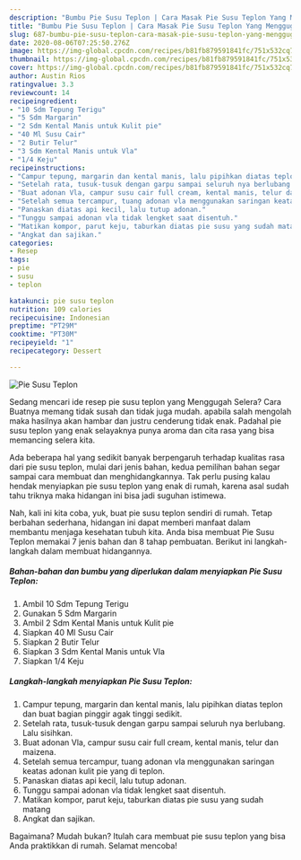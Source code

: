 ```yaml
---
description: "Bumbu Pie Susu Teplon | Cara Masak Pie Susu Teplon Yang Menggugah Selera"
title: "Bumbu Pie Susu Teplon | Cara Masak Pie Susu Teplon Yang Menggugah Selera"
slug: 687-bumbu-pie-susu-teplon-cara-masak-pie-susu-teplon-yang-menggugah-selera
date: 2020-08-06T07:25:50.276Z
image: https://img-global.cpcdn.com/recipes/b81fb879591841fc/751x532cq70/pie-susu-teplon-foto-resep-utama.jpg
thumbnail: https://img-global.cpcdn.com/recipes/b81fb879591841fc/751x532cq70/pie-susu-teplon-foto-resep-utama.jpg
cover: https://img-global.cpcdn.com/recipes/b81fb879591841fc/751x532cq70/pie-susu-teplon-foto-resep-utama.jpg
author: Austin Rios
ratingvalue: 3.3
reviewcount: 14
recipeingredient:
- "10 Sdm Tepung Terigu"
- "5 Sdm Margarin"
- "2 Sdm Kental Manis untuk Kulit pie"
- "40 Ml Susu Cair"
- "2 Butir Telur"
- "3 Sdm Kental Manis untuk Vla"
- "1/4 Keju"
recipeinstructions:
- "Campur tepung, margarin dan kental manis, lalu pipihkan diatas teplon dan buat bagian pinggir agak tinggi sedikit."
- "Setelah rata, tusuk-tusuk dengan garpu sampai seluruh nya berlubang. Lalu sisihkan."
- "Buat adonan Vla, campur susu cair full cream, kental manis, telur dan maizena."
- "Setelah semua tercampur, tuang adonan vla menggunakan saringan keatas adonan kulit pie yang di teplon."
- "Panaskan diatas api kecil, lalu tutup adonan."
- "Tunggu sampai adonan vla tidak lengket saat disentuh."
- "Matikan kompor, parut keju, taburkan diatas pie susu yang sudah matang"
- "Angkat dan sajikan."
categories:
- Resep
tags:
- pie
- susu
- teplon

katakunci: pie susu teplon 
nutrition: 109 calories
recipecuisine: Indonesian
preptime: "PT29M"
cooktime: "PT30M"
recipeyield: "1"
recipecategory: Dessert

---
```



![Pie Susu Teplon](https://img-global.cpcdn.com/recipes/b81fb879591841fc/751x532cq70/pie-susu-teplon-foto-resep-utama.jpg)

Sedang mencari ide resep pie susu teplon yang Menggugah Selera? Cara Buatnya memang tidak susah dan tidak juga mudah. apabila salah mengolah maka hasilnya akan hambar dan justru cenderung tidak enak. Padahal pie susu teplon yang enak selayaknya punya aroma dan cita rasa yang bisa memancing selera kita.



Ada beberapa hal yang sedikit banyak berpengaruh terhadap kualitas rasa dari pie susu teplon, mulai dari jenis bahan, kedua pemilihan bahan segar sampai cara membuat dan menghidangkannya. Tak perlu pusing kalau hendak menyiapkan pie susu teplon yang enak di rumah, karena asal sudah tahu triknya maka hidangan ini bisa jadi suguhan istimewa.


Nah, kali ini kita coba, yuk, buat pie susu teplon sendiri di rumah. Tetap berbahan sederhana, hidangan ini dapat memberi manfaat dalam membantu menjaga kesehatan tubuh kita. Anda bisa membuat Pie Susu Teplon memakai 7 jenis bahan dan 8 tahap pembuatan. Berikut ini langkah-langkah dalam membuat hidangannya.

<!--inarticleads1-->

##### Bahan-bahan dan bumbu yang diperlukan dalam menyiapkan Pie Susu Teplon:

1. Ambil 10 Sdm Tepung Terigu
1. Gunakan 5 Sdm Margarin
1. Ambil 2 Sdm Kental Manis untuk Kulit pie
1. Siapkan 40 Ml Susu Cair
1. Siapkan 2 Butir Telur
1. Siapkan 3 Sdm Kental Manis untuk Vla
1. Siapkan 1/4 Keju




<!--inarticleads2-->

##### Langkah-langkah menyiapkan Pie Susu Teplon:

1. Campur tepung, margarin dan kental manis, lalu pipihkan diatas teplon dan buat bagian pinggir agak tinggi sedikit.
1. Setelah rata, tusuk-tusuk dengan garpu sampai seluruh nya berlubang. Lalu sisihkan.
1. Buat adonan Vla, campur susu cair full cream, kental manis, telur dan maizena.
1. Setelah semua tercampur, tuang adonan vla menggunakan saringan keatas adonan kulit pie yang di teplon.
1. Panaskan diatas api kecil, lalu tutup adonan.
1. Tunggu sampai adonan vla tidak lengket saat disentuh.
1. Matikan kompor, parut keju, taburkan diatas pie susu yang sudah matang
1. Angkat dan sajikan.




Bagaimana? Mudah bukan? Itulah cara membuat pie susu teplon yang bisa Anda praktikkan di rumah. Selamat mencoba!
